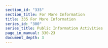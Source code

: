 ```yaml
---
section_id: "335"
section_title: For More Information
title: 335 For More Information
series_id: "300"
series_title: Public Information Activities
page_in_manual: 330-23
document_depth: 3
---
```

